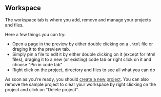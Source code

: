 ## Workspace

The workspace tab is where you add, remove and manage your projects and files.

Here a few things you can try:
- Open a page in the preview by either double clicking on a `.html` file or draging it to the preview tab.
- Simply pin a file to edit it by either double clicking on it (except for html files), draging it to a new (or existing) code tab or right click on it and choose "Pin in code tab"
- Right click on the project, directory and files to see all what you can do

As soon as you're ready, you should [create a new project](#create-a-project).
You can also remove the sample project to clear your workspace by right clicking on the project and click on "Delete project".
